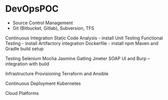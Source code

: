 # DevOpsPOC

* Source Control Management
 * Git (Bitbucket, Gitlab), Subversion, TFS


Continuous Integration
Static Code Analysis - install
Unit Testing
Functional Testing - install
Artifactory integration
Dockerfile - install
npm
Maven and Gradle build setup

Testing
Selenium
Mocha
Jasmine
Gatling
Jmeter
SOAP UI and Burp – integration with build

Infrastructure Provisioning
Terraform and Ansible

Continuous Deployment
Kubernetes

Cloud Platforms
